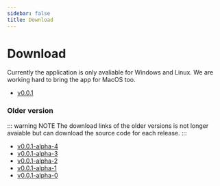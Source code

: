 ```yaml
---
sidebar: false
title: Download
---
```


# Download

Currently the application is only avaliable for Windows and Linux. We are working hard to bring the app for MacOS too.

* [v0.0.1](v0.0.1/)

### Older version

::: warning NOTE
The download links of the older versions is not longer avaiable but can download the source code for each release.
:::

* [v0.0.1-alpha-4](https://gitlab.com/gitthermal/thermal/tags/v0.0.1-alpha.4)
* [v0.0.1-alpha-3](https://gitlab.com/gitthermal/thermal/tags/v0.0.1-alpha.3)
* [v0.0.1-alpha-2](https://gitlab.com/gitthermal/thermal/tags/v0.0.1-alpha.2)
* [v0.0.1-alpha-1](https://gitlab.com/gitthermal/thermal/tags/v0.0.1-alpha.1)
* [v0.0.1-alpha-0](https://gitlab.com/gitthermal/thermal/tags/v0.0.1-alpha.0)
